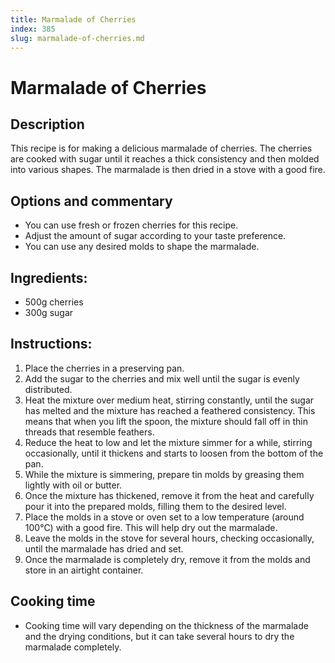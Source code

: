 ```yaml
---
title: Marmalade of Cherries
index: 385
slug: marmalade-of-cherries.md
---
```


# Marmalade of Cherries

## Description
This recipe is for making a delicious marmalade of cherries. The cherries are cooked with sugar until it reaches a thick consistency and then molded into various shapes. The marmalade is then dried in a stove with a good fire.

## Options and commentary
- You can use fresh or frozen cherries for this recipe.
- Adjust the amount of sugar according to your taste preference.
- You can use any desired molds to shape the marmalade.

## Ingredients:
- 500g cherries
- 300g sugar

## Instructions:
1. Place the cherries in a preserving pan.
2. Add the sugar to the cherries and mix well until the sugar is evenly distributed.
3. Heat the mixture over medium heat, stirring constantly, until the sugar has melted and the mixture has reached a feathered consistency. This means that when you lift the spoon, the mixture should fall off in thin threads that resemble feathers.
4. Reduce the heat to low and let the mixture simmer for a while, stirring occasionally, until it thickens and starts to loosen from the bottom of the pan.
5. While the mixture is simmering, prepare tin molds by greasing them lightly with oil or butter.
6. Once the mixture has thickened, remove it from the heat and carefully pour it into the prepared molds, filling them to the desired level.
7. Place the molds in a stove or oven set to a low temperature (around 100°C) with a good fire. This will help dry out the marmalade.
8. Leave the molds in the stove for several hours, checking occasionally, until the marmalade has dried and set.
9. Once the marmalade is completely dry, remove it from the molds and store in an airtight container.

## Cooking time
- Cooking time will vary depending on the thickness of the marmalade and the drying conditions, but it can take several hours to dry the marmalade completely.